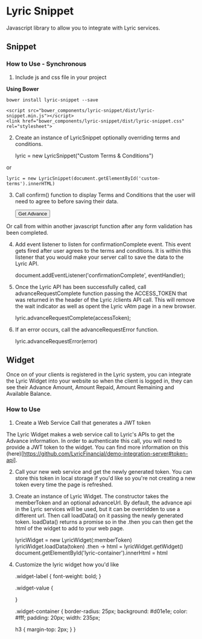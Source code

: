 # Lyric Snippet

Javascript library to allow you to integrate with Lyric services.

## Snippet

### How to Use - Synchronous

1) Include js and css file in your project

**Using Bower**

    bower install lyric-snippet --save

    <script src="bower_components/lyric-snippet/dist/lyric-snippet.min.js"></script>
    <link href="bower_components/lyric-snippet/dist/lyric-snippet.css" rel="stylesheet">

2) Create an instance of LyricSnippet optionally overriding terms and conditions.

    lyric = new LyricSnippet("Custom Terms & Conditions")

or

    lyric = new LyricSnippet(document.getElementById('custom-terms').innerHTML)

3) Call confirm() function to display Terms and Conditions that the user will need to agree to before saving their data.

	<button class="md-raised md-primary" onclick="lyric.confirm()">Get Advance</button>

Or call from within another javascript function after any form validation has been completed.

4) Add event listener to listen for confirmationComplete event.  This event gets fired after user agrees to the terms and conditions.  It is within this listener that you would make your server call to save the data to the Lyric API.

	document.addEventListener('confirmationComplete', eventHandler);

5) Once the Lyric API has been successfully called, call advanceRequestComplete function passing the ACCESS_TOKEN that was returned in the header of the Lyric /clients API call.  This will remove the wait indicator as well as opent the Lyric vAtm page in a new browser.

	lyric.advanceRequestComplete(accessToken);

6) If an error occurs, call the advanceRequestError function.

	lyric.advanceRequestError(error)

## Widget

Once on of your clients is registered in the Lyric system, you can integrate the Lyric Widget into your website so when the client is logged in, they can see their Advance Amount, Amount Repaid, Amount Remaining and Available Balance.

### How to Use

1) Create a Web Service Call that generates a JWT token

The Lyric Widget makes a web service call to Lyric's APIs to get the Advance information.  In order to authenticate this call, you will need to provide a JWT token to the widget.  You can find more information on this (here)[https://github.com/LyricFinancial/demo-integration-server#token-api].

2) Call your new web service and get the newly generated token.  You can store this token in local storage if you'd like so you're not creating a new token every time the page is refreshed.

3) Create an instance of Lyric Widget.  The constructor takes the memberToken and an optional advanceUrl.  By default, the advance api in the Lyric services will be used, but it can be overridden to use a different url.  Then call loadData() on it passing the newly generated token.  loadData() returns a promise so in the .then you can then get the html of the widget to add to your web page.

	lyricWidget = new LyricWidget(:memberToken)
	lyricWidget.loadData(token)
	.then ->
		html = lyricWidget.getWidget()
		document.getElementById('lyric-container').innerHtml = html

4) Customize the lyric widget how you'd like

	.widget-label {
		font-weight: bold;
	}

	.widget-value {
		
	}

	.widget-container {
		border-radius: 25px;
	  background: #d01e1e;
	  color: #fff;
	  padding: 20px; 
	  width: 235px;

	  h3 {
	  	margin-top: 2px;
	  }
	}

 
